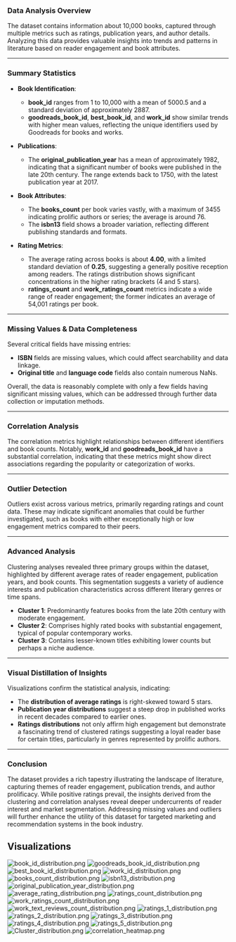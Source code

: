 ### Data Analysis Overview

The dataset contains information about 10,000 books, captured through multiple metrics such as ratings, publication years, and author details. Analyzing this data provides valuable insights into trends and patterns in literature based on reader engagement and book attributes.

---

### Summary Statistics

- **Book Identification**: 
  - **book_id** ranges from 1 to 10,000 with a mean of 5000.5 and a standard deviation of approximately 2887.
  - **goodreads_book_id**, **best_book_id**, and **work_id** show similar trends with higher mean values, reflecting the unique identifiers used by Goodreads for books and works.

- **Publications**:
  - The **original_publication_year** has a mean of approximately 1982, indicating that a significant number of books were published in the late 20th century. The range extends back to 1750, with the latest publication year at 2017.

- **Book Attributes**:
  - The **books_count** per book varies vastly, with a maximum of 3455 indicating prolific authors or series; the average is around 76.
  - The **isbn13** field shows a broader variation, reflecting different publishing standards and formats.

- **Rating Metrics**:
  - The average rating across books is about **4.00**, with a limited standard deviation of **0.25**, suggesting a generally positive reception among readers. The ratings distribution shows significant concentrations in the higher rating brackets (4 and 5 stars).
  - **ratings_count** and **work_ratings_count** metrics indicate a wide range of reader engagement; the former indicates an average of 54,001 ratings per book.

---

### Missing Values & Data Completeness

Several critical fields have missing entries:
- **ISBN** fields are missing values, which could affect searchability and data linkage.
- **Original title** and **language code** fields also contain numerous NaNs.

Overall, the data is reasonably complete with only a few fields having significant missing values, which can be addressed through further data collection or imputation methods.

---

### Correlation Analysis

The correlation metrics highlight relationships between different identifiers and book counts. Notably, **work_id** and **goodreads_book_id** have a substantial correlation, indicating that these metrics might show direct associations regarding the popularity or categorization of works.

---

### Outlier Detection

Outliers exist across various metrics, primarily regarding ratings and count data. These may indicate significant anomalies that could be further investigated, such as books with either exceptionally high or low engagement metrics compared to their peers. 

---

### Advanced Analysis

Clustering analyses revealed three primary groups within the dataset, highlighted by different average rates of reader engagement, publication years, and book counts. This segmentation suggests a variety of audience interests and publication characteristics across different literary genres or time spans.

- **Cluster 1**: Predominantly features books from the late 20th century with moderate engagement.
- **Cluster 2**: Comprises highly rated books with substantial engagement, typical of popular contemporary works.
- **Cluster 3**: Contains lesser-known titles exhibiting lower counts but perhaps a niche audience.

---

### Visual Distillation of Insights

Visualizations confirm the statistical analysis, indicating:
- The **distribution of average ratings** is right-skewed toward 5 stars.
- **Publication year distributions** suggest a steep drop in published works in recent decades compared to earlier ones.
- **Ratings distributions** not only affirm high engagement but demonstrate a fascinating trend of clustered ratings suggesting a loyal reader base for certain titles, particularly in genres represented by prolific authors.

---

### Conclusion

The dataset provides a rich tapestry illustrating the landscape of literature, capturing themes of reader engagement, publication trends, and author prolificacy. While positive ratings prevail, the insights derived from the clustering and correlation analyses reveal deeper undercurrents of reader interest and market segmentation. Addressing missing values and outliers will further enhance the utility of this dataset for targeted marketing and recommendation systems in the book industry.

## Visualizations
![book_id_distribution.png](book_id_distribution.png)
![goodreads_book_id_distribution.png](goodreads_book_id_distribution.png)
![best_book_id_distribution.png](best_book_id_distribution.png)
![work_id_distribution.png](work_id_distribution.png)
![books_count_distribution.png](books_count_distribution.png)
![isbn13_distribution.png](isbn13_distribution.png)
![original_publication_year_distribution.png](original_publication_year_distribution.png)
![average_rating_distribution.png](average_rating_distribution.png)
![ratings_count_distribution.png](ratings_count_distribution.png)
![work_ratings_count_distribution.png](work_ratings_count_distribution.png)
![work_text_reviews_count_distribution.png](work_text_reviews_count_distribution.png)
![ratings_1_distribution.png](ratings_1_distribution.png)
![ratings_2_distribution.png](ratings_2_distribution.png)
![ratings_3_distribution.png](ratings_3_distribution.png)
![ratings_4_distribution.png](ratings_4_distribution.png)
![ratings_5_distribution.png](ratings_5_distribution.png)
![Cluster_distribution.png](Cluster_distribution.png)
![correlation_heatmap.png](correlation_heatmap.png)
